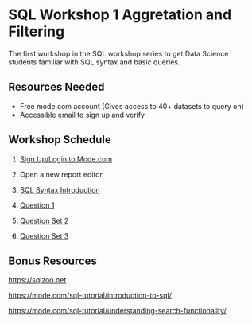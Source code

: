 # SQL Workshop 1 Aggretation and Filtering

The first workshop in the SQL workshop series to get Data Science students
familiar with SQL syntax and basic queries.

## Resources Needed

- Free mode.com account (Gives access to 40+ datasets to query on)
- Accessible email to sign up and verify

## Workshop Schedule

1. [Sign Up/Login to Mode.com](mode-sign-up.md)

2. Open a new report editor

3. [SQL Syntax Introduction](sql-intro-syntax.md)

4. [Question 1](aggregation-filtering-practice/question-1.md)

5. [Question Set 2](aggregation-filtering-practice/question-2.md)

6. [Question Set 3](aggregation-filtering-practice/question-3.md)

## Bonus Resources

https://sqlzoo.net

https://mode.com/sql-tutorial/introduction-to-sql/

https://mode.com/sql-tutorial/understanding-search-functionality/
